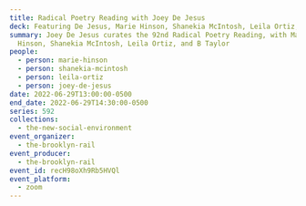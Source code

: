 ```yaml
---
title: Radical Poetry Reading with Joey De Jesus
deck: Featuring De Jesus, Marie Hinson, Shanekia McIntosh, Leila Ortiz, and B Taylor
summary: Joey De Jesus curates the 92nd Radical Poetry Reading, with Marie
  Hinson, Shanekia McIntosh, Leila Ortiz, and B Taylor
people:
  - person: marie-hinson
  - person: shanekia-mcintosh
  - person: leila-ortiz
  - person: joey-de-jesus
date: 2022-06-29T13:00:00-0500
end_date: 2022-06-29T14:30:00-0500
series: 592
collections:
  - the-new-social-environment
event_organizer:
  - the-brooklyn-rail
event_producer:
  - the-brooklyn-rail
event_id: recH98oXh9Rb5HVQl
event_platform:
  - zoom
---
```

